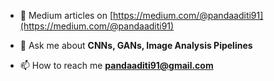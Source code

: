 - 📝 Medium articles on [https://medium.com/@pandaaditi91](https://medium.com/@pandaaditi91)

- 💬 Ask me about **CNNs, GANs, Image Analysis Pipelines**

- 📫 How to reach me **pandaaditi91@gmail.com**


